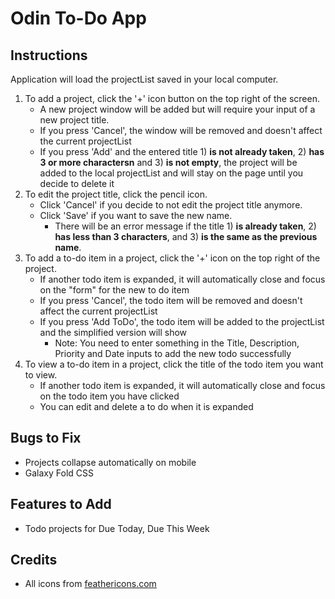 # Odin To-Do App
## Instructions
Application will load the projectList saved in your local computer.
1. To add a project, click the '+' icon button on the top right of the screen.
    - A new project window will be added but will require your input of a new project title.
    - If you press 'Cancel', the window will be removed and doesn't affect the current projectList
    - If you press 'Add' and the entered title 1) **is not already taken**, 2) **has 3 or more charactersn** and 3) **is not empty**, the project will be added to the local projectList and will stay on the page until you decide to delete it
2. To edit the project title, click the pencil icon.
    - Click 'Cancel' if you decide to not edit the project title anymore.
    - Click 'Save' if you want to save the new name.
        - There will be an error message if the title 1) **is already taken**, 2) **has less than 3 characters**, and 3) **is the same as the previous name**.
3. To add a to-do item in a project, click the '+' icon on the top right of the project.
    - If another todo item is expanded, it will automatically close and focus on the "form" for the new to do item
    - If you press 'Cancel', the todo item will be removed and doesn't affect the current projectList
    - If you press 'Add ToDo', the todo item will be added to the projectList and the simplified version will show
        - Note: You need to enter something in the Title, Description, Priority and Date inputs to add the new todo successfully    
4. To view a to-do item in a project, click the title of the todo item you want to view.
    - If another todo item is expanded, it will automatically close and focus on the todo item you have clicked
    - You can edit and delete a to do when it is expanded

## Bugs to Fix
- Projects collapse automatically on mobile
- Galaxy Fold CSS
## Features to Add
- Todo projects for Due Today, Due This Week
## Credits
- All icons from <a href="https://feathericons.com/?query=plus" target="_blank">feathericons.com</a>
